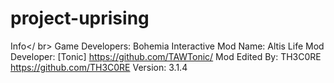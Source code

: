 project-uprising
================

Info</ br>
Game Developers: Bohemia Interactive
Mod Name: Altis Life
Mod Developer: [Tonic] https://github.com/TAWTonic/
Mod Edited By: TH3C0RE https://github.com/TH3C0RE
Version: 3.1.4
